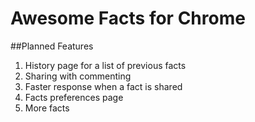 Awesome Facts for Chrome
=========================

##Planned Features
1. History page for a list of previous facts
2. Sharing with commenting
3. Faster response when a fact is shared
4. Facts preferences page
5. More facts